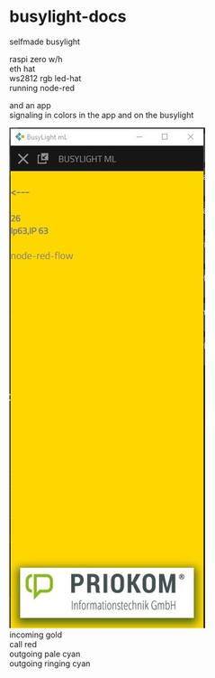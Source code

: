 # busylight-docs

selfmade busylight  

raspi zero w/h   
eth hat  
ws2812 rgb led-hat  
running node-red  
  
and an app   
signaling in colors in the app and on the busylight  
  
![idle greenish](https://github.com/priolumi/busylight-docs/blob/main/sep_incoming.jpg)  
incoming gold  
call red  
outgoing pale cyan  
outgoing ringing cyan  

